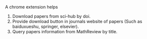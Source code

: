 A chrome extension helps 
  1. Download papers from sci-hub by doi.
  2. Provide download button in journals website of papers (Such as baiduxueshu, springer, elsevier).
  3. Query papers information from MathReview by title.

